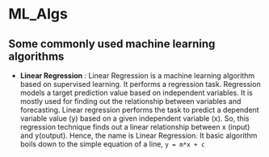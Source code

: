 # ML_Algs
Some commonly used machine learning algorithms
---
- **Linear Regression** :
    Linear Regression is a machine learning algorithm based on supervised learning. It performs a regression task. Regression models a target prediction value based on independent variables. It is mostly used for finding out the relationship between variables and forecasting. Linear regression performs the task to predict a dependent variable value (y) based on a given independent variable (x). So, this regression technique finds out a linear relationship between x (input) and y(output). Hence, the name is Linear Regression. It basic algorithm boils down to the simple equation of a line, `y = m*x + c`
